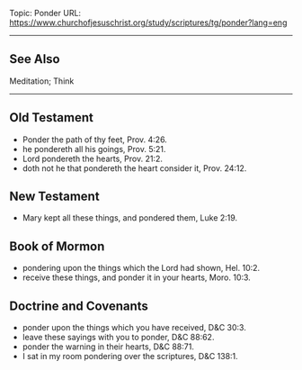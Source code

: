 Topic: Ponder
URL: https://www.churchofjesuschrist.org/study/scriptures/tg/ponder?lang=eng

---

## See Also

Meditation; Think

---

## Old Testament

- Ponder the path of thy feet, Prov. 4:26.
- he pondereth all his goings, Prov. 5:21.
- Lord pondereth the hearts, Prov. 21:2.
- doth not he that pondereth the heart consider it, Prov. 24:12.

## New Testament

- Mary kept all these things, and pondered them, Luke 2:19.

## Book of Mormon

- pondering upon the things which the Lord had shown, Hel. 10:2.
- receive these things, and ponder it in your hearts, Moro. 10:3.

## Doctrine and Covenants

- ponder upon the things which you have received, D&C 30:3.
- leave these sayings with you to ponder, D&C 88:62.
- ponder the warning in their hearts, D&C 88:71.
- I sat in my room pondering over the scriptures, D&C 138:1.

